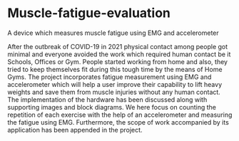 # Muscle-fatigue-evaluation
A device which measures muscle fatigue using EMG and accelerometer


After the outbreak of COVID-19 in 2021 physical contact among people got minimal and 
everyone avoided the work which required human contact be it Schools, Offices or Gym. 
People started working from home and also, they tried to keep themselves fit during this 
tough time by the means of Home Gyms.
The project incorporates fatigue measurement using EMG and accelerometer which will help a 
user improve their capability to lift heavy weights and save them from muscle injuries 
without any human contact. The implementation of the hardware has been discussed along 
with supporting images and block diagrams.
We here focus on counting the repetition of each exercise with the help of an accelerometer 
and measuring the fatigue using EMG. Furthermore, the scope of work accompanied by its 
application has been appended in the project.
